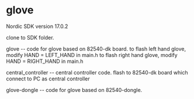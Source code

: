 # glove

Nordic SDK version 17.0.2

clone to SDK folder.

glove -- code for glove based on 82540-dk board. 
	to flash left hand glove, modify HAND = LEFT_HAND in main.h
	to flash right hand glove, modify HAND = RIGHT_HAND in main.h

central_controller  -- central controller code.
	flash to 82540-dk board which connect to PC as central controller

glove-dongle -- code for glove based on 82540-dongle.     
